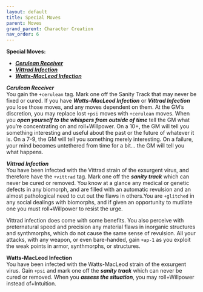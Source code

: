 ```yaml
---
layout: default
title: Special Moves
parent: Moves
grand_parent: Character Creation
nav_order: 6
---
```


**Special Moves:**

- **_[Cerulean Receiver](https://eclipse-phase-apocalypse.obsidianportal.com/wikis/moves#Cerulean)_**
- **_[Vittrad Infection](https://eclipse-phase-apocalypse.obsidianportal.com/wikis/moves#Vittrad)_**
- **_[Watts-MacLeod Infection](https://eclipse-phase-apocalypse.obsidianportal.com/wikis/moves#Watts)_**

**_Cerulean Receiver_**  
You gain the `+cerulean` tag. Mark one off the Sanity Track that may never be fixed or cured. If you have **_Watts-MacLeod Infection_** or **_Vittrad Infection_** you lose those moves, and any moves dependent on them. At the GM’s discretion, you may replace lost `+psi` moves with `+cerulean` moves. When you **_open yourself to the whispers from outside of time_** tell the GM what you’re concentrating on and roll+Willpower. On a 10+, the GM will tell you something interesting and useful about the past or the future of whatever it is. On a 7-9, the GM will tell you something merely interesting. On a failure, your mind becomes untethered from time for a bit… the GM will tell you what happens.

**_Vittrad Infection_**  
You have been infected with the Vittrad strain of the exsurgent virus, and therefore have the `+vittrad` tag. Mark one off the **_sanity track_** which can never be cured or removed. You know at a glance any medical or genetic defects in any biomorph, and are filled with an automatic revulsion and an almost pathological need to cut out the flaws in others.You are `+glitched` in any social dealings with biomorphs, and if given an opportunity to mutilate one you must roll+Willpower to resist the urge.

Vittrad infection does come with some benefits. You also perceive with preternatural speed and precision any material flaws in inorganic structures and synthmorphs, which do not cause the same sense of revulsion. All your attacks, with any weapon, or even bare-handed, gain `+ap-1` as you exploit the weak points in armor, synthmorphs, or structures.

**Watts-MacLeod Infection**  
You have been infected with the Watts-MacLeod strain of the exsurgent virus. Gain `+psi` and mark one off the **_sanity track_** which can never be cured or removed. When you **_assess the situation_**, you may roll+Willpower instead of+Intuition.
